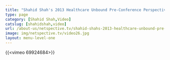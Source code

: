 ```yaml
---
title: "Shahid Shah's 2013 Healthcare Unbound Pre-Conference Perspectives"
type: page
category: [Shahid Shah,Video]
catslug: [shahidshah,video]
url: /about-us/netspective.tv/shahid-shahs-2013-healthcare-unbound-pre-conference-perspectives/
image: img/netspective.tv/video26.jpg
layout: menu-level-one
---
```


{{<vimeo 69924684>}}

